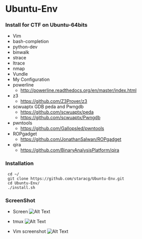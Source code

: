 # Ubuntu-Env
### Install for CTF on Ubuntu-64bits
 - Vim
 - bash-completion
 - python-dev
 - binwalk
 - strace
 - ltrace
 - nmap
 - Vundle
 - My Configuration
 - powerline
    - http://powerline.readthedocs.org/en/master/index.html
 - z3
    - https://github.com/Z3Prover/z3
 - scwuaptx GDB peda and Pwngdb
    - https://github.com/scwuaptx/peda
    - https://github.com/scwuaptx/Pwngdb
 - pwntools
    - https://github.com/Gallopsled/pwntools
 - ROPgadget
    - https://github.com/JonathanSalwan/ROPgadget
 - qira
    - https://github.com/BinaryAnalysisPlatform/qira
    
### Installation
```
 cd ~/
 git clone https://github.com/staracg/Ubuntu-Env.git
 cd Ubuntu-Env/
 ./install.sh
```
### ScreenShot
 - Screen
 ![Alt Text](http://i.imgur.com/veZ4o3e.png)
 
 - tmux
 ![Alt Text](http://i.imgur.com/xCpWPQh.png)

 - Vim screenshot
 ![Alt Text](http://imgur.com/DGNJnAA.png)

